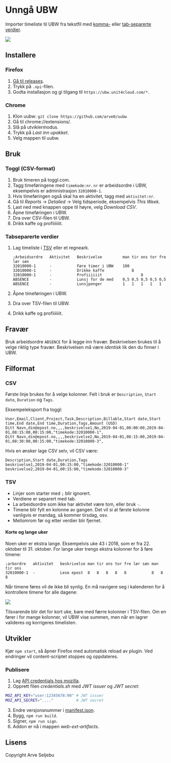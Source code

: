 # Unngå UBW

Importer timeliste til UBW fra tekstfil med [komma-](https://en.wikipedia.org/wiki/Comma-separated_values) eller [tab-separerte verdier](https://en.wikipedia.org/wiki/Tab-separated_values).

![](youtube.png)


## Installere

### Firefox
1. [Gå til releases](https://github.com/arve0/uubw/releases).
2. Trykk på `.xpi`-filen.
3. Godta installasjon og gi tilgang til `https://ubw.unit4cloud.com/*`.

### Chrome
1. Klon uubw: `git clone https://github.com/arve0/uubw`
2. Gå til chrome://extensions/.
3. Slå på utviklermodus.
4. Trykk på *Last inn upakket*.
5. Velg mappen til uubw.


## Bruk
### Toggl (CSV-format)
1. Bruk timeren på toggl.com.
2. Tagg timeføringene med `timekode:nr`. `nr` er arbeidsordre i UBW, eksempelvis er administrasjon `32010000-1`.
3. Hvis timeføringen også skal ha en aktivitet, tagg med `aktivitet:nr`.
4. Gå til *Reports* → *Detailed* → Velg tidsperiode, eksempelvis *This Week*.
5. Last ned med knappen oppe til høyre, velg *Download CSV*.
6. Åpne timeføringen i UBW.
7. Dra over CSV-filen til UBW.
8. Drikk kaffe og profiiiiiiit.

### Tabseparerte verdier
1. Lag timeliste i [TSV](https://en.wikipedia.org/wiki/Tab-separated_values) eller et regneark.

	```tsv
	;Arbeidsordre	Aktivitet	Beskrivelse     	man	tir	ons	tor	fre	lør	søn
	32010000-1  	-       	Føre timer i UBW	100
	32010000-1  	-       	Drikke kaffe    	  	8
	32010000-1  	-       	Profiiiiiit     	  		8
	ABSENCE     	-       	Lunsj for de med	0,5	0,5	0,5	0,5	0,5
	ABSENCE     	-       	Lunsjpenger     	1 	1 	1 	1 	1
	```

2. Åpne timeføringen i UBW.
3. Dra over TSV-filen til UBW.
4. Drikk kaffe og profiiiiiiit.


## Fravær
Bruk arbeidsordre `ABSENCE` for å legge inn fravær. Beskrivelsen brukes til å
velge riktig type fravær. Beskrivelsen må være _identisk_ lik den du finner i UBW.


## Filformat
### CSV
Første linje brukes for å velge kolonner. Felt i bruk er `Description`, `Start date`, `Duration` og `Tags`.

Eksempeleksport fra toggl:
```csv
User,Email,Client,Project,Task,Description,Billable,Start date,Start time,End date,End time,Duration,Tags,Amount (USD)
Ditt Navn,din@epost.no,,,,beskrivelse1,No,2019-04-01,08:00:00,2019-04-01,08:15:00,00:15:00,"timekode:32010000-1",
Ditt Navn,din@epost.no,,,,beskrivelse2,No,2019-04-01,08:15:00,2019-04-01,08:30:00,00:15:00,"timekode:32010000-3",
```

Hvis en ønsker lage CSV selv, vil CSV være:
```csv
Description,Start date,Duration,Tags
beskrivelse1,2019-04-01,00:15:00,"timekode:32010000-1"
beskrivelse2,2019-04-01,00:15:00,"timekode:32010000-3"
```

### TSV
- Linjer som starter med `;` blir ignorert.
- Verdiene er separert med tab.
- La arbeidsordre som ikke har aktivitet være tom, eller bruk `-`.
- Timene blir fylt en kolonne av gangen. Det vil si at første kolonne vanligvis
  er mandag, så kommer tirsdag, osv.
- Mellomrom før og etter verdier blir fjernet.

#### Korte og lange uker
Noen uker er ekstra lange. Eksempelvis uke 43 i 2018, som er fra 22. oktober til 31. oktober.
For lange uker trengs ekstra kolonner for å føre timene:

```tsv
;arbordre	aktivitet	beskrivelse	man	tir	ons	tor	fre	lør	søn	man	tir	ons
32010000-1	-       	Lese epost	8	8	8	8	8			8	8	8
```

Når timene føres vil de ikke bli synlig. En må navigere seg i kalenderen
for å kontrollere timene for alle dagene:

![](lang-uke.png)

Tilsvarende blir det for kort uke, bare med færre kolonner i TSV-filen. Om en fører i
for mange kolonner, vil UBW vise summen, men når en lagrer valideres og korrigeres
timelisten.


## Utvikler
Kjør `npm start`, så åpner Firefox med automatisk reload av plugin. Ved endringer
vil content-scriptet stoppes og oppdateres.

### Publisere
1. Lag [API credentials hos mozilla](https://addons.mozilla.org/en-US/developers/addon/api/key/).
2. Opprett filen *credentials.sh* med *JWT issuer* og *JWT secret*:

```sh
MOZ_API_KEY="user:12345678:90" # JWT issuer
MOZ_API_SECRET="...."          # JWT secret
```

3. Endre versjonsnummer i [manifest.json](./src/manifest.json).
4. Bygg, `npm run build`.
5. Signer, `npm run sign`.
6. Addon er nå i mappen *web-ext-artifacts*.

## Lisens
Copyright Arve Seljebu
